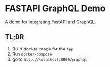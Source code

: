 # FASTAPI GraphQL Demo 

A demo for integrating FastAPI and GraphQL. 


## TL;DR

1. Build docker image for the `App`
2. Run `docker-compose`
3. go to `http://localhost:8000/graphql`